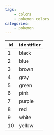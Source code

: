 ```yaml
---
tags:
    - colors
    - pokemon_colors
categories:
    - pokemon
---
```


| id | identifier |
|----|------------|
| 1  | black      |
| 2  | blue       |
| 3  | brown      |
| 4  | gray       |
| 5  | green      |
| 6  | pink       |
| 7  | purple     |
| 8  | red        |
| 9  | white      |
| 10 | yellow     |

